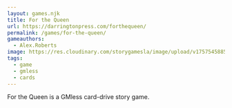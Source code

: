 ```yaml
---
layout: games.njk
title: For the Queen
url: https://darringtonpress.com/forthequeen/
permalink: /games/for-the-queen/
gameauthors:
  - Alex.Roberts
image: https://res.cloudinary.com/storygamesla/image/upload/v1757545885/iu_a6dok2.jpg
tags:
  - game
  - gmless
  - cards
---
```

For the Queen is a GMless card-drive story game. 
